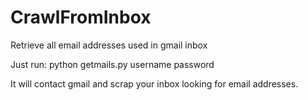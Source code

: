 CrawlFromInbox
==============

Retrieve all email addresses used in gmail inbox

Just run: python getmails.py username password

It will contact gmail and scrap your inbox looking for email addresses.
